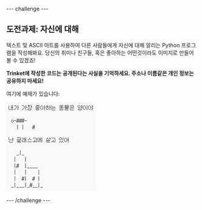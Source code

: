 \--- challenge \---

## 도전과제: 자신에 대해

텍스트 및 ASCII 아트를 사용하여 다른 사람들에게 자신에 대해 알리는 Python 프로그램을 작성해봐요. 당신의 취미나 친구들, 혹은 좋아하는 어떤것이라도 이미지로 만들어 볼 수 있겠죠!

**Trinket에 작성한 코드는 공개된다는 사실을 기억하세요. 주소나 이름같은 개인 정보는 공유하지 마세요!**

여기에 예제가 있습니다:

![스크린샷](images/me-about.png)

\--- /challenge \---